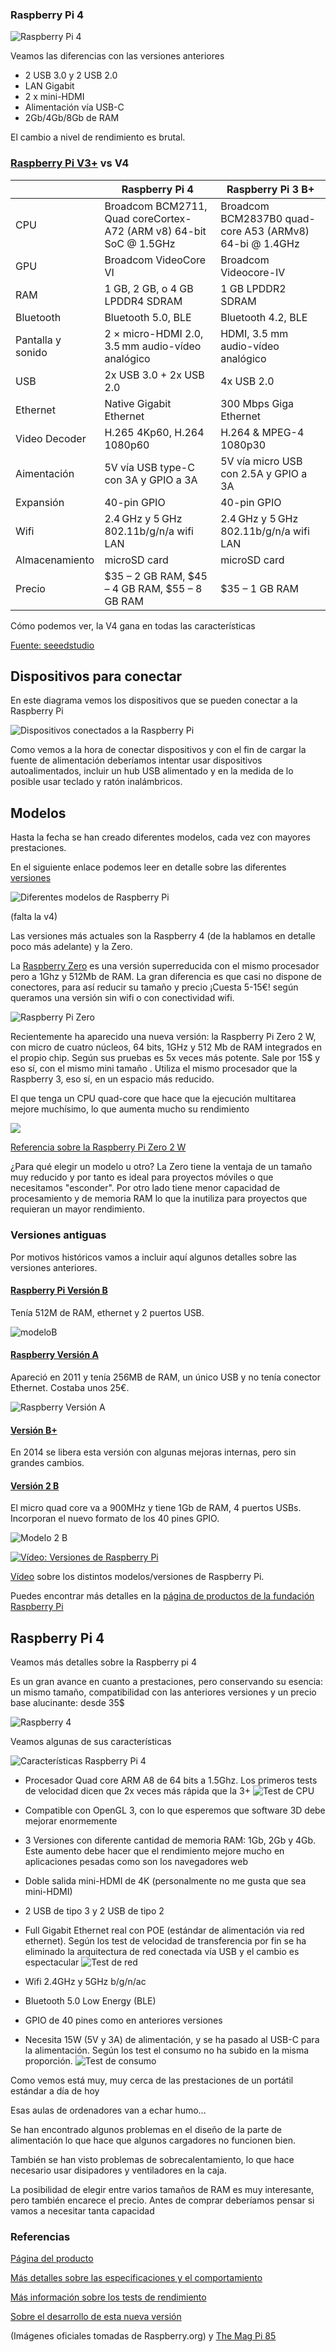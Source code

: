 
### Raspberry Pi 4

![Raspberry Pi 4](./images/hardware-overview-1400.jpg)

Veamos las diferencias con las versiones anteriores

* 2 USB 3.0 y 2 USB 2.0
* LAN Gigabit
* 2 x mini-HDMI
* Alimentación vía USB-C
* 2Gb/4Gb/8Gb de RAM

El cambio a nivel de rendimiento es brutal.


### [Raspberry Pi V3+](https://www.raspberrypi.com/products/raspberry-pi-3-model-b-plus/) vs V4

||Raspberry Pi 4	|Raspberry Pi 3 B+
|---|---|---
|CPU|Broadcom BCM2711, Quad coreCortex-A72 (ARM v8) 64-bit SoC @ 1.5GHz	|Broadcom BCM2837B0 quad-core A53 (ARMv8) 64-bi @ 1.4GHz
|GPU|	Broadcom VideoCore VI|	Broadcom Videocore-IV
|RAM|	1 GB, 2 GB, o 4 GB LPDDR4 SDRAM	|1 GB LPDDR2 SDRAM
|Bluetooth|	Bluetooth 5.0, BLE	|Bluetooth 4.2, BLE
|Pantalla y sonido	|2 × micro-HDMI 2.0, 3.5 mm audio-vídeo analógico|	HDMI, 3.5 mm audio-vídeo analógico 
|USB	|2x USB 3.0 + 2x USB 2.0	|4x USB 2.0
|Ethernet|	Native Gigabit Ethernet	|300 Mbps Giga Ethernet
|Video Decoder|	H.265 4Kp60, H.264 1080p60|	H.264 & MPEG-4 1080p30
|Aimentación|	5V vía USB type-C con 3A y GPIO  a 3A| 5V vía micro USB con 2.5A y GPIO a 3A
|Expansión|	40-pin GPIO |40-pin GPIO 
|Wifi	|2.4 GHz y 5 GHz 802.11b/g/n/a wifi LAN	|2.4 GHz y 5 GHz 802.11b/g/n/a wifi LAN
|Almacenamiento|	microSD card	|microSD card
|Precio|	$35 – 2 GB RAM, $45 – 4 GB RAM, $55 – 8 GB RAM	|$35 – 1 GB RAM

Cómo podemos ver, la V4 gana en todas las características 

[Fuente: seeedstudio](http://www.seeedstudio.com/blog/2019/09/30/raspberry-pi-4-vs-pi-3-all-the-major-differences)

## Dispositivos para conectar

En este diagrama vemos los dispositivos que se pueden conectar a la Raspberry Pi

![Dispositivos conectados a la Raspberry Pi](./images/raspberrypi-connections.jpg)

Como vemos a la hora de conectar dispositivos y con el fin de cargar la fuente de alimentación deberíamos intentar usar dispositivos autoalimentados, incluir un hub USB alimentado y en la medida de lo posible usar teclado y ratón inalámbricos.

## Modelos

Hasta la fecha se han creado diferentes modelos, cada vez con mayores prestaciones.

En el siguiente enlace podemos leer en detalle sobre las diferentes [versiones](https://es.wikipedia.org/wiki/Raspberry_Pi)

![Diferentes modelos de Raspberry Pi](./images/raspberry-pi-models.jpg)

(falta la v4)

Las versiones más actuales son la Raspberry 4 (de la hablamos en detalle poco más adelante) y la Zero.

La [Raspberry Zero](https://www.raspberrypi.com/products/raspberry-pi-zero-2-w/) es una versión superreducida con el mismo procesador pero a 1Ghz y  512Mb de RAM. La gran diferencia es que casi no dispone de conectores, para así reducir su tamaño y precio ¡Cuesta 5-15€! según queramos una versión sin wifi o con conectividad wifi.

![Raspberry Pi Zero](./images/RaspiZero.png)

Recientemente ha aparecido una nueva versión: la Raspberry Pi Zero 2 W, con micro de cuatro núcleos, 64 bits, 1GHz y 512 Mb de RAM integrados en el propio chip. Según sus pruebas es 5x veces más potente. Sale por 15$ y eso sí, con el mismo mini tamaño . Utiliza el mismo procesador que la Raspberry 3, eso sí, en un espacio más reducido.

El que tenga un CPU quad-core que hace que la ejecución multitarea mejore muchísimo, lo que aumenta mucho su rendimiento

![](./images/Raspberry-Pi-Zero-2-W-Hero-800x535.jpg)

[Referencia sobre la Raspberry Pi Zero 2 W](https://www.raspberrypi.com/news/new-raspberry-pi-zero-2-w-2/)

¿Para qué elegir un modelo u otro? La Zero tiene la ventaja de un tamaño muy reducido y por tanto es ideal para proyectos móviles o que necesitamos "esconder". Por otro lado tiene menor capacidad de procesamiento y de memoria RAM lo que la inutiliza para proyectos que requieran un mayor rendimiento.


### Versiones antiguas

Por motivos históricos vamos a incluir aquí algunos detalles sobre las versiones anteriores.

#### [Raspberry Pi Versión B](https://www.raspberrypi.com/products/raspberry-pi-1-model-b-plus/)

Tenía 512M de RAM, ethernet y 2 puertos USB.

![modeloB](./images/ModeloB.jpg)

#### [Raspberry Versión A](https://www.raspberrypi.com/products/raspberry-pi-1-model-a-plus/)

Apareció en 2011 y tenía 256MB de RAM, un único USB y no tenía conector Ethernet. Costaba unos 25€.

![Raspberry Versión A](./images/220px-Raspberry_Pi_-_Model_A.jpg)

#### [Versión B+](https://www.raspberrypi.com/documentation/computers/raspberry-pi.html#modelbplus)


En 2014 se libera esta versión con algunas mejoras internas, pero sin grandes cambios.


#### [Versión 2 B](https://www.raspberrypi.com/products/raspberry-pi-2-model-b/)

El micro quad core va a 900MHz  y tiene 1Gb de RAM, 4 puertos USBs. Incorporan el nuevo formato de los 40 pines GPIO.

![Modelo 2 B](./images/Raspberry_Pi_2_Model_B_v1.1_top_new.jpg)

[![Vídeo: Versiones de Raspberry Pi](https://img.youtube.com/vi/ZBq6ZPE5r9c/0.jpg)](https://drive.google.com/file/d/1mtwGpUcBtEkt6OTd9XJhdIc6THwIzxlv/view?usp=sharing)

[Vídeo](https://drive.google.com/file/d/1mtwGpUcBtEkt6OTd9XJhdIc6THwIzxlv/view?usp=sharing) sobre los distintos modelos/versiones de Raspberry Pi.

Puedes encontrar más detalles en la [página de productos de la fundación Raspberry Pi](https://www.raspberrypi.com/products/)

## Raspberry Pi 4

Veamos más detalles sobre la Raspberry pi 4

Es un gran avance en cuanto a prestaciones, pero conservando su esencia: un mismo tamaño, compatibilidad con las anteriores versiones y un precio base alucinante: desde 35$

![Raspberry 4](./images/Raspberry-Pi-4-hero-shot.jpg)

Veamos algunas de sus características

![Características Raspberry Pi 4](./images/raspi4Descripcion.png)

* Procesador Quad core ARM A8 de 64 bits a 1.5Ghz. Los primeros tests de velocidad dicen que 2x veces más rápida que la 3+
![Test de CPU](./images/TestCPU_r4.png)

* Compatible con OpenGL 3, con lo que esperemos que software 3D debe mejorar enormemente
* 3 Versiones con diferente cantidad de memoria RAM:  1Gb, 2Gb y 4Gb. Este aumento debe hacer que el rendimiento mejore mucho en aplicaciones pesadas como son los navegadores web 
* Doble salida mini-HDMI de 4K (personalmente no me gusta que sea mini-HDMI)
* 2 USB de tipo 3  y  2 USB de tipo 2
* Full Gigabit Ethernet real con POE (estándar de alimentación via red ethernet). Según los test de velocidad de transferencia por fin se ha eliminado la arquitectura de red conectada vía USB y el cambio es espectacular
![Test de red](./images/TestRed_r4.png)  

* Wifi 2.4GHz y 5GHz b/g/n/ac
* Bluetooth 5.0 Low Energy (BLE)
* GPIO de 40 pines como en anteriores versiones
* Necesita 15W (5V y 3A) de alimentación,  y se ha pasado al USB-C para la alimentación. Según los test el consumo no ha subido en la misma proporción.
![Test de consumo](./images/TestConsumo_r4.png)

Como vemos está muy, muy cerca de las prestaciones de un portátil estándar a día de hoy

Esas aulas de ordenadores van a echar humo...

Se han encontrado algunos problemas en el diseño de la parte de alimentación lo que hace que algunos cargadores no funcionen bien.

También se han visto problemas de sobrecalentamiento, lo que hace necesario usar disipadores y ventiladores en la caja.

La posibilidad de elegir entre varios tamaños de RAM es muy interesante, pero también encarece el precio. Antes de comprar deberíamos pensar si vamos a necesitar tanta capacidad

### Referencias

[Página del producto](https://www.raspberrypi.com/products/raspberry-pi-4-model-b/)

[Más detalles sobre las especificaciones y el comportamiento](https://magpi.raspberrypi.com/articles/raspberry-pi-specs-benchmarks)

[Más información sobre los tests de rendimiento](https://magpi.raspberrypi.com/articles/raspberry-pi-4-specs-benchmarks)

[Sobre el desarrollo de esta nueva versión](https://eandt.theiet.org/content/articles/2019/06/raspberry-pi-4-unveiled-interview-with-founder-eben-upton/)

(Imágenes oficiales tomadas de Raspberry.org) y [The Mag Pi 85](https://magpi.raspberrypi.com/issues/85)
